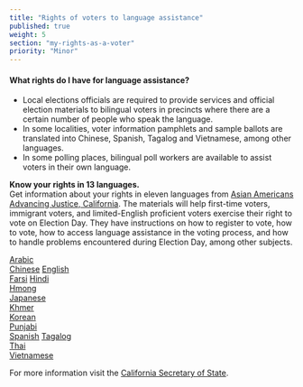 ```yaml
---
title: "Rights of voters to language assistance"
published: true
weight: 5
section: "my-rights-as-a-voter"
priority: "Minor"
---
```

#### What rights do I have for language assistance?  
- Local elections officials are required to provide services and official election materials to bilingual voters in precincts where there are a certain number of people who speak the language.
- In some localities, voter information pamphlets and sample ballots are translated into Chinese, Spanish, Tagalog and Vietnamese, among other languages.
- In some polling places, bilingual poll workers are available to assist voters in their own language.  

**Know your rights in 13 languages.**  
Get information about your rights in eleven languages from [Asian Americans Advancing Justice, California](
http://www.advancingjustice-alc.org/know-your-voting-rights/). The materials will help first-time voters, immigrant voters, and limited-English proficient voters exercise their right to vote on Election Day. They have instructions on how to register to vote, how to vote, how to access language assistance in the voting process, and how to handle problems encountered during Election Day, among other subjects.  

[Arabic](http://www.advancingjustice-alc.org/wp-content/uploads/2016/09/KYVR-Arabic.pdf)  
[Chinese](https://www.advancingjustice-alc.org/wp-content/uploads/2018/10/KYVR-November-2018-NON-VCA-FINAL_Mandarin.pdf)
[English](https://www.advancingjustice-alc.org/wp-content/uploads/2018/09/KYVR-November-2018-NON-VCA-FINAL.pdf)  
[Farsi](https://www.advancingjustice-alc.org/wp-content/uploads/2018/10/KYVR-November-2018-NON-VCA-FINAL_Farsi-1.pdf)
[Hindi](http://www.advancingjustice-alc.org/wp-content/uploads/2016/09/KYVR-Hindi.pdf)  
[Hmong](http://www.advancingjustice-alc.org/wp-content/uploads/2016/09/KYVR-Hmong.pdf)  
[Japanese](http://www.advancingjustice-alc.org/wp-content/uploads/2016/09/KYVR-Japanese.pdf)  
[Khmer](http://www.advancingjustice-alc.org/wp-content/uploads/2016/09/KYVR-Khmer.pdf)  
[Korean](https://www.advancingjustice-alc.org/wp-content/uploads/2018/10/KYVR-November-2018-NON-VCA-FINAL_Korean_Rv1.pdf)  
[Punjabi](http://www.advancingjustice-alc.org/wp-content/uploads/2016/09/KYVR-Punjabi.pdf)  
[Spanish](https://www.advancingjustice-alc.org/wp-content/uploads/2018/10/KYVR-November-2018-NON-VCA-FINAL_Spanish.pdf)
[Tagalog](http://www.advancingjustice-alc.org/wp-content/uploads/2016/09/KYVR-Tagalog.pdf)  
[Thai](http://www.advancingjustice-alc.org/wp-content/uploads/2016/09/KYVR-Thai.pdf)  
[Vietnamese](https://www.advancingjustice-alc.org/wp-content/uploads/2018/10/KYVR-November-2018-NON-VCA-FINAL_Vietnamese_Rv1.pdf)  

For more information visit the [California Secretary of State](http://www.sos.ca.gov/elections/voting-resources/voting-california).
